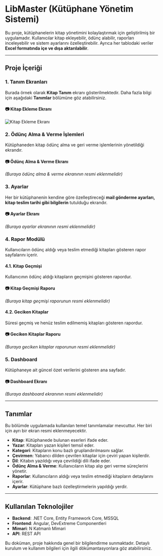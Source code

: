 # LibMaster (Kütüphane Yönetim Sistemi)

Bu proje, kütüphanelerin kitap yönetimini kolaylaştırmak için geliştirilmiş bir uygulamadır. Kullanıcılar kitap ekleyebilir, ödünç alabilir, raporları inceleyebilir ve sistem ayarlarını özelleştirebilir. Ayrıca her tablodaki veriler **Excel formatında içe ve dışa aktarılabilir**.

---

## Proje İçeriği

### 1. Tanım Ekranları
Burada örnek olarak **Kitap Tanım** ekranı gösterilmektedir. Daha fazla bilgi için aşağıdaki **Tanımlar** bölümüne göz atabilirsiniz.

#### 📷 Kitap Ekleme Ekranı
![Kitap Ekleme Ekranı](https://example.com/kitap-ekleme-ekrani.png)

### 2. Ödünç Alma & Verme İşlemleri
Kütüphaneden kitap ödünç alma ve geri verme işlemlerinin yönetildiği ekrandır.

#### 📷 Ödünç Alma & Verme Ekranı
_(Buraya ödünç alma & verme ekranının resmi eklenmelidir)_

### 3. Ayarlar
Her bir kütüphanenin kendine göre özelleştireceği **mail gönderme ayarları, kitap teslim tarihi gibi bilgilerin** tutulduğu ekrandır.

#### 📷 Ayarlar Ekranı
_(Buraya ayarlar ekranının resmi eklenmelidir)_

### 4. Rapor Modülü
Kullanıcıların ödünç aldığı veya teslim etmediği kitapları gösteren rapor sayfalarını içerir.

#### 4.1. Kitap Geçmişi
Kullanıcının ödünç aldığı kitapların geçmişini gösteren rapordur.

#### 📷 Kitap Geçmişi Raporu
_(Buraya kitap geçmişi raporunun resmi eklenmelidir)_

#### 4.2. Geciken Kitaplar
Süresi geçmiş ve henüz teslim edilmemiş kitapları gösteren rapordur.

#### 📷 Geciken Kitaplar Raporu
_(Buraya geciken kitaplar raporunun resmi eklenmelidir)_

### 5. Dashboard
Kütüphaneye ait güncel özet verilerini gösteren ana sayfadır.

#### 📷 Dashboard Ekranı
_(Buraya dashboard ekranının resmi eklenmelidir)_

---

## Tanımlar
Bu bölümde uygulamada kullanılan temel tanımlamalar mevcuttur. Her biri için ayrı bir ekran resmi eklenmeyecektir.
- **Kitap**: Kütüphanede bulunan eserleri ifade eder.
- **Yazar**: Kitapları yazan kişileri temsil eder.
- **Kategori**: Kitapların konu bazlı gruplandırılmasını sağlar.
- **Çevirmen**: Yabancı dilden çevrilen kitaplar için çeviri yapan kişilerdir.
- **Dil**: Kitabın yazıldığı veya çevrildiği dili ifade eder.
- **Ödünç Alma & Verme**: Kullanıcıların kitap alıp geri verme süreçlerini yönetir.
- **Raporlar**: Kullanıcıların aldığı veya teslim etmediği kitapların detaylarını içerir.
- **Ayarlar**: Kütüphane bazlı özelleştirmelerin yapıldığı yerdir.

---

## Kullanılan Teknolojiler
- **Backend**: .NET Core, Entity Framework Core, MSSQL
- **Frontend**: Angular, DevExtreme Componentleri
- **Mimari**: N Katmanlı Mimari
- **API**: REST API

Bu doküman, proje hakkında genel bir bilgilendirme sunmaktadır. Detaylı kurulum ve kullanım bilgileri için ilgili dökümantasyonlara göz atabilirsiniz.
